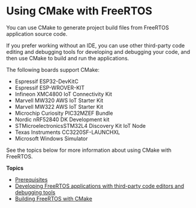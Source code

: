 # Using CMake with FreeRTOS<a name="getting-started-cmake"></a>

You can use CMake to generate project build files from FreeRTOS application source code\.

If you prefer working without an IDE, you can use other third\-party code editing and debugging tools for developing and debugging your code, and then use CMake to build and run the applications\.

The following boards support CMake:
+ Espressif ESP32\-DevKitC
+ Espressif ESP\-WROVER\-KIT
+ Infineon XMC4800 IoT Connectivity Kit
+ Marvell MW320 AWS IoT Starter Kit
+ Marvell MW322 AWS IoT Starter Kit
+ Microchip Curiosity PIC32MZEF Bundle
+ Nordic nRF52840 DK Development kit
+ STMicroelectronicsSTM32L4 Discovery Kit IoT Node
+ Texas Instruments CC3220SF\-LAUNCHXL
+ Microsoft Windows Simulator

See the topics below for more information about using CMake with FreeRTOS\.

**Topics**
+ [Prerequisites](building-cmake-prereqs.md)
+ [Developing FreeRTOS applications with third\-party code editors and debugging tools](developing-third-party.md)
+ [Building FreeRTOS with CMake](building-cmake.md)